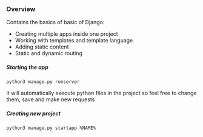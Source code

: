 ### Overview

Contains the basics of basic of Django:
- Creating multiple apps inside one project
- Working with templates and template language
- Adding static content
- Static and dynamic routing

##### Starting the app

```
python3 manage.py runserver
```

It will automatically execute python files in the project so feel free to change them, save and make new requests

##### Creating new project

```
python3 manage.py startapp %NAME%
```